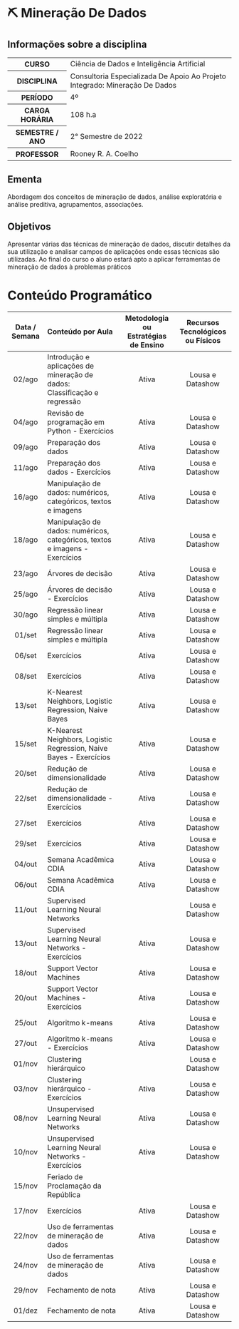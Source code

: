 # ⛏️ Mineração De Dados

## Informações sobre a disciplina

<table>
  <tr>
    <th>CURSO</th>
    <td>Ciência de Dados e Inteligência Artificial</td>
  </tr>
  <tr>
    <th>DISCIPLINA</th>
    <td>Consultoria Especializada De Apoio Ao Projeto Integrado: Mineração De Dados</td>
  </tr>
    <tr>
    <th>PERÍODO</th>
    <td>4º</td>
    </tr>
    <tr>
    <th>CARGA HORÁRIA</th>
    <td>108 h.a</td>
  </tr>
    <tr>
    <th>SEMESTRE / ANO</th>
    <td>2° Semestre de 2022</td>
  </tr>
    <tr>
    <th>PROFESSOR</th>
    <td>Rooney R. A. Coelho</td>
  </tr>
</table>

## Ementa

Abordagem dos conceitos de mineração de dados, análise exploratória e análise preditiva, agrupamentos, associações.

## Objetivos

Apresentar várias das técnicas de mineração de dados, discutir detalhes da sua utilização e analisar campos de aplicações onde essas técnicas são utilizadas. Ao final do curso o aluno estará apto a aplicar ferramentas de mineração de dados à problemas práticos

# Conteúdo Programático

| Data / Semana | Conteúdo por Aula | Metodologia ou Estratégias de Ensino | Recursos Tecnológicos ou Físicos |
| :--: | :-- | :--: | :--: |
| 02/ago | Introdução e aplicações de mineração de dados: Classificação e regressão | Ativa | Lousa e Datashow |
| 04/ago | Revisão de programação em Python - Exercícios | Ativa | Lousa e Datashow |
| 09/ago | Preparação dos dados | Ativa | Lousa e Datashow |
| 11/ago | Preparação dos dados - Exercícios | Ativa | Lousa e Datashow |
| 16/ago | Manipulação de dados: numéricos, categóricos, textos e imagens | Ativa | Lousa e Datashow |
| 18/ago | Manipulação de dados: numéricos, categóricos, textos e imagens - Exercícios | Ativa | Lousa e Datashow |
| 23/ago | Árvores de decisão | Ativa | Lousa e Datashow |
| 25/ago | Árvores de decisão - Exercícios | Ativa | Lousa e Datashow |
| 30/ago | Regressão linear simples e múltipla | Ativa | Lousa e Datashow |
| 01/set | Regressão linear simples e múltipla | Ativa | Lousa e Datashow |
| 06/set | Exercícios | Ativa | Lousa e Datashow |
| 08/set | Exercícios | Ativa | Lousa e Datashow |
| 13/set | K-Nearest Neighbors, Logistic Regression, Naive Bayes | Ativa | Lousa e Datashow |
| 15/set | K-Nearest Neighbors, Logistic Regression, Naive Bayes - Exercícios | Ativa | Lousa e Datashow |
| 20/set | Redução de dimensionalidade | Ativa | Lousa e Datashow |
| 22/set | Redução de dimensionalidade - Exercícios | Ativa | Lousa e Datashow |
| 27/set | Exercícios | Ativa | Lousa e Datashow |
| 29/set | Exercícios | Ativa | Lousa e Datashow |
| 04/out | Semana Acadêmica CDIA | Ativa | Lousa e Datashow |
| 06/out | Semana Acadêmica CDIA | Ativa | Lousa e Datashow |
| 11/out | Supervised Learning Neural Networks |  | Lousa e Datashow |
| 13/out | Supervised Learning Neural Networks - Exercícios | Ativa | Lousa e Datashow |
| 18/out | Support Vector Machines | Ativa | Lousa e Datashow |
| 20/out | Support Vector Machines - Exercícios | Ativa | Lousa e Datashow |
| 25/out | Algoritmo k-means | Ativa | Lousa e Datashow |
| 27/out | Algoritmo k-means - Exercícios | Ativa | Lousa e Datashow |
| 01/nov | Clustering hierárquico |  | Lousa e Datashow |
| 03/nov | Clustering hierárquico - Exercícios | Ativa | Lousa e Datashow |
| 08/nov | Unsupervised Learning Neural Networks | Ativa | Lousa e Datashow |
| 10/nov | Unsupervised Learning Neural Networks - Exercícios | Ativa | Lousa e Datashow |
| 15/nov | Feriado de Proclamação da República |  |  |
| 17/nov | Exercícios | Ativa | Lousa e Datashow |
| 22/nov | Uso de ferramentas de mineração de dados | Ativa | Lousa e Datashow |
| 24/nov | Uso de ferramentas de mineração de dados | Ativa | Lousa e Datashow |
| 29/nov | Fechamento de nota | Ativa | Lousa e Datashow |
| 01/dez | Fechamento de nota | Ativa | Lousa e Datashow |